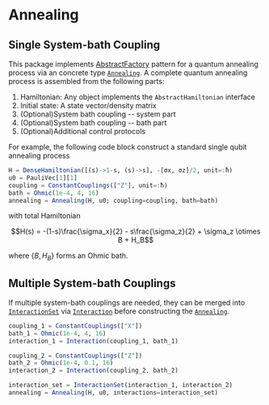 # Annealing
## Single System-bath Coupling
This package implements [AbstractFactory](https://refactoring.guru/design-patterns/abstract-factory) pattern for a quantum annealing process via an concrete type [`Annealing`](@ref). A complete quantum annealing process is assembled from the following parts:
  1. Hamiltonian: Any object implements the `AbstractHamiltonian` interface
  2. Initial state: A state vector/density matrix
  3. (Optional)System bath coupling -- system part
  4. (Optional)System bath coupling -- bath part
  5. (Optional)Additional control protocols

For example, the following code block construct a standard single qubit annealing process
```julia
H = DenseHamiltonian([(s)->1-s, (s)->s], -[σx, σz]/2, unit=:ħ)
u0 = PauliVec[1][1]
coupling = ConstantCouplings(["Z"], unit=:ħ)
bath = Ohmic(1e-4, 4, 16)
annealing = Annealing(H, u0; coupling=coupling, bath=bath)
```
with total Hamiltonian
```math
H(s) = -(1-s)\frac{\sigma_x}{2} - s\frac{\sigma_z}{2} + \sigma_z \otimes B + H_B
```
where $\{B, H_B\}$ forms an Ohmic bath.

## Multiple System-bath Couplings
If multiple system-bath couplings are needed, they can be merged into [`InteractionSet`](@ref) via [`Interaction`](@ref) before constructing the [`Annealing`](@ref).
```julia
coupling_1 = ConstantCouplings(["X"])
bath_1 = Ohmic(1e-4, 4, 16)
interaction_1 = Interaction(coupling_1, bath_1)

coupling_2 = ConstantCouplings(["Z"])
bath_2 = Ohmic(1e-4, 0.1, 16)
interaction_2 = Interaction(coupling_2, bath_2)

interaction_set = InteractionSet(interaction_1, interaction_2)
annealing = Annealing(H, u0, interactions=interaction_set)
```